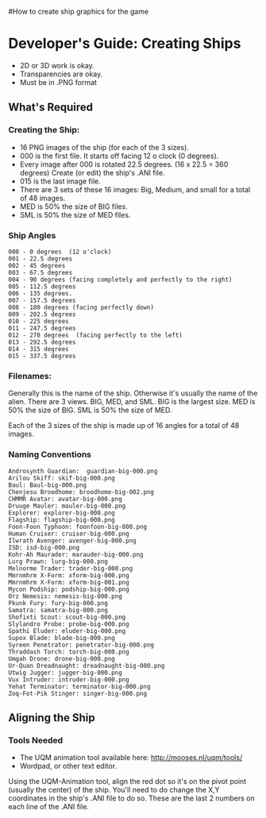 #How to create ship graphics for the game

# Developer's Guide: Creating Ships #

  * 2D or 3D work is okay.
  * Transparencies are okay.
  * Must be in .PNG format



## What's Required ##

### Creating the Ship: ###
  * 16 PNG images of the ship (for each of the 3 sizes).
  * 000 is the first file. It starts off facing 12 o clock (0 degrees).
  * Every image after 000 is rotated 22.5 degrees. (16 x 22.5 = 360 degrees)
Create (or edit) the ship's .ANI file.
  * 015 is the last image file.
  * There are 3 sets of these 16 images: Big, Medium, and small for a total of 48 images.
  * MED is 50% the size of BIG files.
  * SML is 50% the size of MED files.

### Ship Angles ###
```
000 - 0 degrees  (12 o'clock)
001 - 22.5 degrees
002 - 45 degrees
003 - 67.5 degrees
004 - 90 degrees (facing completely and perfectly to the right)
005 - 112.5 degrees
006 - 135 degrees.
007 - 157.5 degrees
008 - 180 degrees (facing perfectly down)
009 - 202.5 degrees
010 - 225 degrees
011 - 247.5 degrees
012 - 270 degrees  (facing perfectly to the left)
013 - 292.5 degrees
014 - 315 degrees
015 - 337.5 degrees
```

### Filenames: ###
Generally this is the name of the ship. Otherwise it's usually the name of the alien. There are 3 views. BIG, MED, and SML.  BIG is the largest size. MED is 50% the size of BIG.  SML is 50% the size of MED.

Each of the 3 sizes of the ship is made up of 16 angles for a total of 48 images.

### Naming Conventions ###

```
Androsynth Guardian:  guardian-big-000.png
Arilou Skiff: skif-big-000.png
Baul: Baul-big-000.png
Chenjesu Broodhome: broodhome-big-002.png
CHMMR Avatar: avatar-big-000.png
Druuge Mauler: mauler-big-000.png
Explorer: explorer-big-000.png
Flagship: flagship-big-000.png
Foon-Foon Typhoon: foonfoon-big-000.png
Human Cruiser: cruiser-big-000.png
Ilwrath Avenger: avenger-big-000.png
ISD: isd-big-000.png
Kohr-Ah Maurader: marauder-big-000.png
Lurg Prawn: lurg-big-000.png
Melnorme Trader: trader-big-000.png
Mmrnmhrm X-Form: xform-big-000.png
Mmrnmhrm X-Form: xform-big-001.png
Mycon Podship: podship-big-000.png
Orz Nemesis: nemesis-big-000.png
Pkunk Fury: fury-big-000.png
Samatra: samatra-big-000.png
Shofixti Scout: scout-big-000.png
Slylandro Probe: probe-big-000.png
Spathi Eluder: eluder-big-000.png
Supox Blade: blade-big-000.png
Syreen Penetrator: penetrator-big-000.png 
Thraddash Torch: torch-big-000.png
Umgah Drone: drone-big-000.png
Ur-Quan Dreadnaught: dreadnaught-big-000.png
Utwig Jugger: jugger-big-000.png
Vux Intruder: intruder-big-000.png
Yehat Terminator: terminator-big-000.png
Zoq-Fot-Pik Stinger: singer-big-000.png
```


## Aligning the Ship ##
### Tools Needed ###
  * The UQM animation tool available here: http://mooses.nl/uqm/tools/
  * Wordpad, or other text editor.

Using the UQM-Animation tool, align the red dot so it's on the pivot point (usually the center) of the ship. You'll need to do change the X,Y coordinates in the ship's .ANI file to do so. These are the last 2 numbers on each line of the .ANI file.